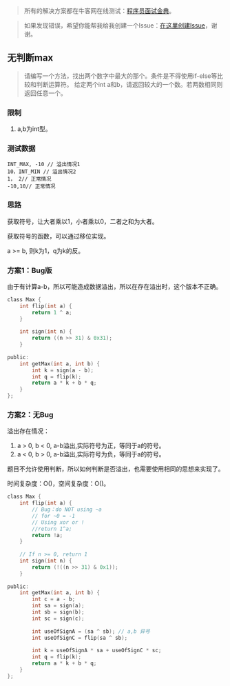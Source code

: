 > 所有的解决方案都在牛客网在线测试：[程序员面试金典](http://www.nowcoder.com/ta/cracking-the-coding-interview)。

> 如果发现错误，希望你能帮我给我创建一个Issue：[在这里创建Issue](https://github.com/Shitaibin/CC150/issues)，谢谢。


## 无判断max

> 请编写一个方法，找出两个数字中最大的那个。条件是不得使用if-else等比较和判断运算符。
给定两个int a和b，请返回较大的一个数。若两数相同则返回任意一个。

### 限制

1. a,b为int型。

### 测试数据

```
INT_MAX, -10 // 溢出情况1
10，INT_MIN // 溢出情况2
1， 2// 正常情况
-10,10// 正常情况
```
### 思路

获取符号，让大者乘以1，小者乘以0，二者之和为大者。

获取符号的函数，可以通过移位实现。

a >= b, 则k为1，q为k的反。

### 方案1：Bug版

由于有计算a-b，所以可能造成数据溢出，所以在存在溢出时，这个版本不正确。

```C
class Max {
    int flip(int a) {
        return 1 ^ a;
    }
    
    int sign(int n) {
        return ((n >> 31) & 0x31);
    }
    
public:
    int getMax(int a, int b) {
        int k = sign(a - b);
        int q = flip(k);
        return a * k + b * q;
    }
};
```

### 方案2：无Bug

溢出存在情况：
1. a > 0, b < 0, a-b溢出,实际符号为正，等同于a的符号。
2. a < 0, b > 0, a-b溢出,实际符号为负，等同于a的符号。

题目不允许使用判断，所以如何判断是否溢出，也需要使用相同的思想来实现了。

时间复杂度：O()，空间复杂度：O()。

```C
class Max {
    int flip(int a) {
        // Bug：do NOT using ~a
        // for ~0 = -1
        // Using xor or !
        //return 1^a;
        return !a;
    }
    
    // If n >= 0, return 1
    int sign(int n) {
        return (!((n >> 31) & 0x1));
    }
    
public:
    int getMax(int a, int b) {
        int c = a - b;
        int sa = sign(a);
        int sb = sign(b);
        int sc = sign(c);
        
        int useOfSignA = (sa ^ sb);	// a,b 异号
        int useOfSignC = flip(sa ^ sb);
        
        int k = useOfSignA * sa + useOfSignC * sc;
        int q = flip(k);
        return a * k + b * q;
    }
};
```
